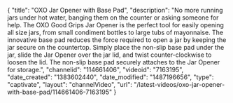 {
    "title": "OXO Jar Opener with Base Pad",
    "description": "No more running jars under hot water, banging them on the counter or asking someone for help. The OXO Good Grips Jar Opener is the perfect tool for easily opening all size jars, from small condiment bottles to large tubs of mayonnaise. The innovative base pad reduces the force required to open a jar by keeping the jar secure on the countertop. Simply place the non-slip base pad under the jar, slide the Jar Opener over the jar lid, and twist counter-clockwise to loosen the lid. The non-slip base pad securely attaches to the Jar Opener for storage.",
    "channelid": "114661406",
    "videoid": "7163195",
    "date_created": "1383602440",
    "date_modified": "1487196656",
    "type": "captivate",
    "layout": "channelVideo",
    "url": "\/latest-videos\/oxo-jar-opener-with-base-pad\/114661406-7163195"
}
